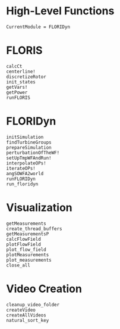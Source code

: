 # High-Level Functions

```@meta
CurrentModule = FLORIDyn
```

# FLORIS
```@docs
calcCt
centerline!
discretizeRotor
init_states
getVars!
getPower
runFLORIS
```

# FLORIDyn
```@docs
initSimulation
findTurbineGroups
prepareSimulation
perturbationOfTheWF!
setUpTmpWFAndRun!
interpolateOPs!
iterateOPs!
angSOWFA2world
runFLORIDyn
run_floridyn
```

# Visualization
```@docs
getMeasurements
create_thread_buffers
getMeasurementsP
calcFlowField
plotFlowField
plot_flow_field
plotMeasurements
plot_measurements
close_all
```

# Video Creation
```@docs
cleanup_video_folder
createVideo
createAllVideos
natural_sort_key
```

